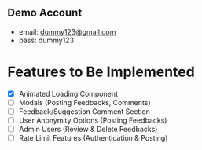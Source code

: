 Demo Account
-------------

* email: dummy123@gmail.com
* pass: dummy123

# Features to Be Implemented
- [x] Animated Loading Component
- [ ] Modals (Posting Feedbacks, Comments)
- [ ] Feedback/Suggestion Comment Section
- [ ] User Anonymity Options (Posting Feedbacks)
- [ ] Admin Users (Review & Delete Feedbacks)
- [ ] Rate Limit Features (Authentication & Posting)
